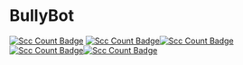 # BullyBot
[![Scc Count Badge](https://sloc.xyz/github/Zackattak01/BullyBot/)](https://github.com/Zackattak01/BullyBot/) [![Scc Count Badge](https://sloc.xyz/github/Zackattak01/BullyBot/?category=code)](https://github.com/Zackattak01/BullyBot/)[![Scc Count Badge](https://sloc.xyz/github/Zackattak01/BullyBot/?category=blanks)](https://github.com/Zackattak01/BullyBot/)[![Scc Count Badge](https://sloc.xyz/github/Zackattak01/BullyBot/?category=comments)](https://github.com/Zackattak01/BullyBot/)[![Scc Count Badge](https://sloc.xyz/github/Zackattak01/BullyBot/?category=cocomo)](https://github.com/Zackattak01/BullyBot/)
